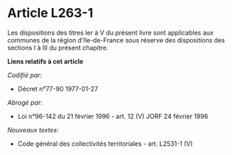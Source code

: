 # Article L263-1

Les dispositions des titres Ier à V du présent livre sont applicables aux communes de la région d'Ile-de-France sous réserve
des dispositions des sections I à III du présent chapitre.

**Liens relatifs à cet article**

_Codifié par_:

  - Décret n°77-90 1977-01-27

_Abrogé par_:

  - Loi n°96-142 du 21 février 1996 - art. 12 (V) JORF 24 février 1996

_Nouveaux textes_:

  - Code général des collectivités territoriales - art. L2531-1 (V)
